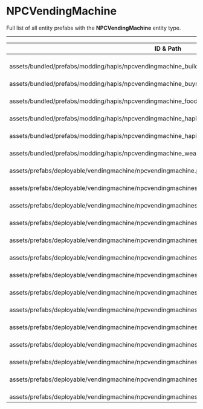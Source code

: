 # NPCVendingMachine
Full list of all <Badge type="warning" text="20"/> entity prefabs with the **NPCVendingMachine** entity type.

---
| ID & Path |
| --- |
| <Badge type="tip" text="2012620586"/> <br> assets/bundled/prefabs/modding/hapis/npcvendingmachine_building_hapis.prefab |
| <Badge type="tip" text="4240629323"/> <br> assets/bundled/prefabs/modding/hapis/npcvendingmachine_buyres_hapis.prefab |
| <Badge type="tip" text="2259370323"/> <br> assets/bundled/prefabs/modding/hapis/npcvendingmachine_food_hapis.prefab |
| <Badge type="tip" text="801029401"/> <br> assets/bundled/prefabs/modding/hapis/npcvendingmachine_hapis_farming.prefab |
| <Badge type="tip" text="2089668427"/> <br> assets/bundled/prefabs/modding/hapis/npcvendingmachine_hapis_hapis.prefab |
| <Badge type="tip" text="1310687873"/> <br> assets/bundled/prefabs/modding/hapis/npcvendingmachine_weapons_hapis.prefab |
| <Badge type="tip" text="2245774897"/> <br> assets/prefabs/deployable/vendingmachine/npcvendingmachine.prefab |
| <Badge type="tip" text="3971055878"/> <br> assets/prefabs/deployable/vendingmachine/npcvendingmachines/npcvendingmachine_attire.prefab |
| <Badge type="tip" text="538046694"/> <br> assets/prefabs/deployable/vendingmachine/npcvendingmachines/npcvendingmachine_building.prefab |
| <Badge type="tip" text="567510558"/> <br> assets/prefabs/deployable/vendingmachine/npcvendingmachines/npcvendingmachine_components.prefab |
| <Badge type="tip" text="2876719793"/> <br> assets/prefabs/deployable/vendingmachine/npcvendingmachines/npcvendingmachine_extra.prefab |
| <Badge type="tip" text="3866668316"/> <br> assets/prefabs/deployable/vendingmachine/npcvendingmachines/npcvendingmachine_farming.prefab |
| <Badge type="tip" text="712757139"/> <br> assets/prefabs/deployable/vendingmachine/npcvendingmachines/npcvendingmachine_fishexchange.prefab |
| <Badge type="tip" text="2055811113"/> <br> assets/prefabs/deployable/vendingmachine/npcvendingmachines/npcvendingmachine_hapisexchange.prefab |
| <Badge type="tip" text="1505537622"/> <br> assets/prefabs/deployable/vendingmachine/npcvendingmachines/npcvendingmachine_resources.prefab |
| <Badge type="tip" text="2259994529"/> <br> assets/prefabs/deployable/vendingmachine/npcvendingmachines/npcvendingmachine_tools.prefab |
| <Badge type="tip" text="534084276"/> <br> assets/prefabs/deployable/vendingmachine/npcvendingmachines/npcvendingmachine_travellingvendor.prefab |
| <Badge type="tip" text="3835594039"/> <br> assets/prefabs/deployable/vendingmachine/npcvendingmachines/npcvendingmachine_vehicles.prefab |
| <Badge type="tip" text="2038954881"/> <br> assets/prefabs/deployable/vendingmachine/npcvendingmachines/npcvendingmachine_vehicleshigh.prefab |
| <Badge type="tip" text="3836034446"/> <br> assets/prefabs/deployable/vendingmachine/npcvendingmachines/npcvendingmachine_weapons.prefab |
